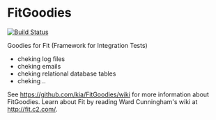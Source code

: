FitGoodies
==========

[![Build Status](https://travis-ci.org/${user.name}/FitGoodies.png)](https://travis-ci.org/${user.name}/FitGoodies)

Goodies for Fit (Framework for Integration Tests)

- cheking log files
- cheking emails
- cheking relational database tables
- cheking ..

See https://github.com/kia/FitGoodies/wiki for more information about FitGoodies. Learn about Fit by reading Ward Cunningham's wiki at http://fit.c2.com/.

